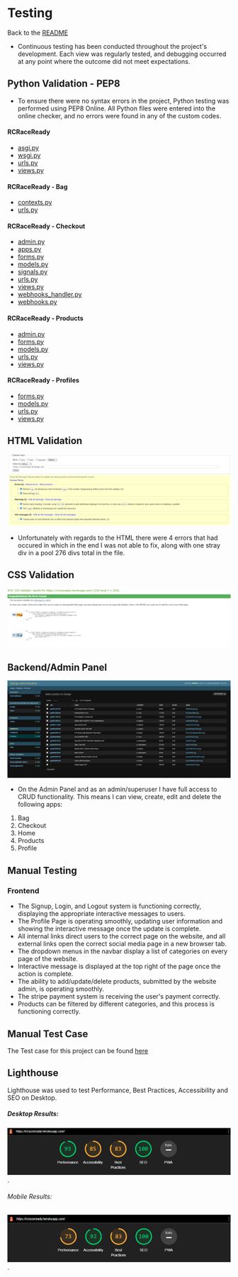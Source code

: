 # Testing
Back to the [README](README.md)

* Continuous testing has been conducted throughout the project's development. Each view was regularly tested, and debugging occurred at any point where the outcome did not meet expectations.

## Python Validation - PEP8
* To ensure there were no syntax errors in the project, Python testing was performed using PEP8 Online. All Python files were entered into the online checker, and no errors were found in any of the custom codes.

#### RCRaceReady 
* [asgi.py](assets/readme/testing/pythonValidation/asgiRCRaceReady.png)
* [wsgi.py](assets/readme/testing/pythonValidation/wsgiRCRaceReady.png)
* [urls.py](assets/readme/testing/pythonValidation/urlsRCRaceReady.png)
* [views.py](assets/readme/testing/pythonValidation/viewsRCRaceReady.png)

#### RCRaceReady - Bag
* [contexts.py](assets/readme/testing/pythonValidation/contextsBag.png)
* [urls.py](assets/readme/testing/pythonValidation/urlsBag.png)

#### RCRaceReady - Checkout
* [admin.py](assets/readme/testing/pythonValidation/adminCheckout.png)
* [apps.py](assets/readme/testing/pythonValidation/appsCheckout.png)
* [forms.py](assets/readme/testing/pythonValidation/formsCheckout.png)
* [models.py](assets/readme/testing/pythonValidation/modelsCheckout.png)
* [signals.py](assets/readme/testing/pythonValidation/signalsCheckout.png)
* [urls.py](assets/readme/testing/pythonValidation/urlsCheckout.png)
* [views.py](assets/readme/testing/pythonValidation/urlsCheckout.png)
* [webhooks_handler.py](assets/readme/testing/pythonValidation/webhooks_handlerCheckout.png)
* [webhooks.py](assets/readme/testing/pythonValidation/webhooksCheckout.png)

#### RCRaceReady - Products
* [admin.py](assets/readme/testing/pythonValidation/adminProducts.png)
* [forms.py](assets/readme/testing/pythonValidation/formsProducts.png)
* [models.py](assets/readme/testing/pythonValidation/modelsProducts.png)
* [urls.py](assets/readme/testing/pythonValidation/urlsProducts.png)
* [views.py](assets/readme/testing/pythonValidation/urlsProducts.png)

#### RCRaceReady - Profiles
* [forms.py](assets/readme/testing/pythonValidation/formsProfile.png)
* [models.py](assets/readme/testing/pythonValidation/modelsProfile.png)
* [urls.py](assets/readme/testing/pythonValidation/urlsProfile.png)
* [views.py](assets/readme/testing/pythonValidation/urlsProfile.png)

## HTML Validation
![HTML Validation Result](assets/readme/testing/htmlValidation.png)
* Unfortunately with regards to the HTML there were 4 errors that had occured in which in the end I was not able to fix, along with one stray div in a pool 276 divs total in the file.

## CSS Validation
![CSS Validation Result](assets/readme/testing/cssValidation.png)

## Backend/Admin Panel
![Admin Panel / Superuser](assets/readme/admin/adminProducts.png)

- On the Admin Panel and as an admin/superuser I have full access to CRUD functionality. This means I can view, create, edit and
  delete the following apps:

<ol>
  <li>Bag</li>
  <li>Checkout</li>
  <li>Home</li>
  <li>Products</li>
  <li>Profile</li>
</ol>

## Manual Testing
### Frontend
* The Signup, Login, and Logout system is functioning correctly, displaying the appropriate interactive messages to users.
* The Profile Page is operating smoothly, updating user information and showing the interactive message once the update is complete.
* All internal links direct users to the correct page on the website, and all external links open the correct social media page in a new browser tab.
* The dropdown menus in the navbar display a list of categories on every page of the website.
* Interactive message is displayed at the top right of the page once the action is complete.
* The ability to add/update/delete products, submitted by the website admin, is operating smoothly.
* The stripe payment system is receiving the user's payment correctly.
* Products can be filtered by different categories, and this process is functioning correctly.

## Manual Test Case
The Test case for this project can be found [here](TEST_CASE.md)  

## Lighthouse
Lighthouse was used to test Performance, Best Practices, Accessibility and SEO on Desktop.

##### Desktop Results:
![Lighthouse Desktop Result](assets/readme/testing/lighthouseDesktop.png).

###### Mobile Results:
![Lighthouse Mobile Result](assets/readme/testing/lighthouseMobile.png).